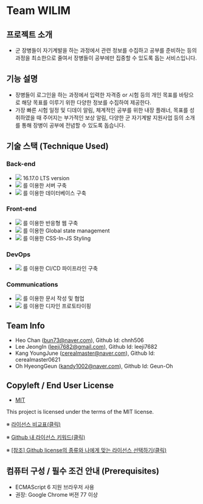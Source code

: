 # Team WILIM

## 프로젝트 소개
- 군 장병들이 자기계발을 하는 과정에서 관련 정보를 수집하고 공부를 준비하는 등의 과정을 최소한으로 줄여서 장병들이 공부에만 집중할 수 있도록 돕는 서비스입니다.


## 기능 설명
- 장병들이 로그인을 하는 과정에서 입력한 자격증 or 시험 등의 개인 목표를 바탕으로 해당 목표를 이루기 위한 다양한 정보를 수집하여 제공한다.
- 가장 빠른 시험 일정 및 디데이 알림, 체계적인 공부를 위한 내장 플래너, 목표를 성취하였을 때 주어지는 부가적인 보상 알림, 다양한 군 자기계발 지원사업 등의 소개를 통해 장병이 공부에 전념할 수 있도록 돕습니다.

## 기술 스택 (Technique Used) 

### Back-end
 - <img src="https://img.shields.io/badge/Node.js-339933?style=flat-square&logo=Node.js&logoColor=white"/></a> 16.17.0 LTS version
 - <img src="https://img.shields.io/badge/Express-000000?style=flat-square&logo=Express&logoColor=white"></a> 를 이용한 서버 구축
 - <img src="https://img.shields.io/badge/MongoDB-47A248?style=flat-square&logo=MongoDB&logoColor=white"></a> 를 이용한 데이터베이스 구축
 
### Front-end
 - <img src="https://img.shields.io/badge/React-61DAFB?style=flat-square&logo=React&logoColor=black"></a> 를 이용한 반응형 웹 구축
 - <img src="https://img.shields.io/badge/Redux-764ABC?style=flat-square&logo=Redux&logoColor=white"></a> 를 이용한 Global state management
 - <img src="https://img.shields.io/badge/Styled&nbsp;Components-DB7093?style=flat-square&logo=Styled-components&logoColor=white"></a> 를 이용한 CSS-In-JS Styling

### DevOps
 - <img src="https://img.shields.io/badge/Github&nbsp;Actions-2088FF?style=flat-square&logo=Github-actions&logoColor=white"></a> 를 이용한 CI/CD 파이프라인 구축
 
### Communications
 - <img src="https://img.shields.io/badge/Notion-000000?style=flat-square&logo=Notion&logoColor=white"></a> 를 이용한 문서 작성 및 협업
 - <img src="https://img.shields.io/badge/Figma-F24E1E?style=flat-square&logo=Figma&logoColor=white"></a> 를 이용한 디자인 프로토타이핑

## Team Info
- Heo Chan (bun73@naver.com), Github Id: chnh506
- Lee JeongIn (leeji7682@gmail.com), Github Id: leeji7682
- Kang YoungJune (cerealmaster@naver.com), Github Id: cerealmaster0621
- Oh HyeongGeun (kandy1002@naver.com), Github Id: Geun-Oh

## Copyleft / End User License
 * [MIT](https://github.com/osam2020-WEB/Sample-ProjectName-TeamName/blob/master/license.md)

This project is licensed under the terms of the MIT license.

※ [라이선스 비교표(클릭)](https://olis.or.kr/license/compareGuide.do)

※ [Github 내 라이선스 키워드(클릭)](https://docs.github.com/en/github/creating-cloning-and-archiving-repositories/creating-a-repository-on-github/licensing-a-repository)

※ [\[참조\] Github license의 종류와 나에게 맞는 라이선스 선택하기(클릭)](https://flyingsquirrel.medium.com/github-license%EC%9D%98-%EC%A2%85%EB%A5%98%EC%99%80-%EB%82%98%EC%97%90%EA%B2%8C-%EB%A7%9E%EB%8A%94-%EB%9D%BC%EC%9D%B4%EC%84%A0%EC%8A%A4-%EC%84%A0%ED%83%9D%ED%95%98%EA%B8%B0-ae29925e8ff4)

## 컴퓨터 구성 / 필수 조건 안내 (Prerequisites)
* ECMAScript 6 지원 브라우저 사용
* 권장: Google Chrome 버젼 77 이상
